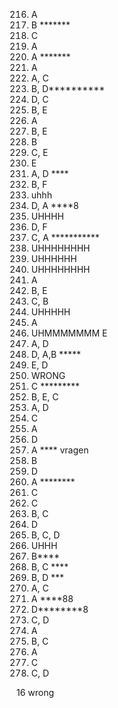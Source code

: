 216. A
217. B *******
218. C
219. A
220. A ******* 
221. A
222. A, C
223. B, D**********
224. D, C
225. B, E
226. A
228. B, E
229. B
230. C, E
231. E
233. A, D ****
234. B, F
235. uhhh
236. D, A ****8
237. UHHHH
238. D, F
239. C, A ***********
240. UHHHHHHHH
241. UHHHHHH
242. UHHHHHHHH
243. A
244. B, E
245. C, B
246. UHHHHH
247. A
248. UHMMMMMMM E
249. A, D
250. D, A,B *****
251. E, D
252. WRONG
253. C *********
254. B, E, C
255. A, D
256. C
257. A
258. D
259. A **** vragen 
260. B
261. D
262. A ********
263. C
264. C
265. B, C
266. D
267. B, C, D
268. UHHH
269. B****
270. B, C ****
271. B, D ***
272. A, C
273. A ****88
274. D********8
275. C, D
276. A
277. B, C
278. A
279. C
280. C, D








16 wrong
